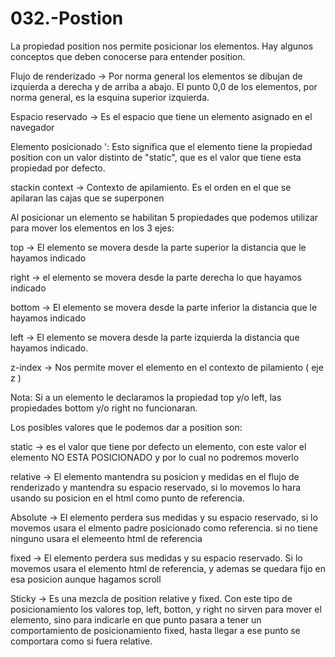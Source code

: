 032.-Postion
===

La propiedad position nos permite posicionar los elementos. Hay algunos conceptos que deben conocerse para entender position.

Flujo de renderizado -> Por norma general los elementos se dibujan de izquierda a derecha y de arriba a abajo. El punto 0,0 de los elementos, por norma general, es la esquina superior izquierda.

Espacio reservado -> Es el espacio que tiene un elemento asignado en el navegador

Elemento posicionado ': Esto significa que el elemento tiene la propiedad position con un valor distinto de "static", que es el valor que tiene esta propiedad por defecto.

stackin context -> Contexto de apilamiento. Es el orden en el que se apilaran las cajas que se superponen

Al posicionar un elemento se habilitan 5 propiedades que podemos utilizar para mover los elementos en los 3 ejes:

   top -> El elemento se movera desde la parte superior la distancia que le hayamos indicado

   right -> el elemento se movera desde la parte derecha lo que hayamos indicado

   bottom -> El elemento se movera desde la parte inferior la distancia que le hayamos indicado

   left -> El elemento se movera desde la parte izquierda la distancia que hayamos indicado.

   z-index -> Nos permite mover el elemento en el contexto de pilamiento ( eje z )

   Nota: Si a un elemento le declaramos la propiedad top y/o left, las propiedades bottom y/o right no funcionaran.

Los posibles valores que le podemos dar a position son:

static -> es el valor que tiene por defecto un elemento, con este valor el elemento NO ESTA POSICIONADO y por lo cual no podremos moverlo

relative -> El elemento mantendra su posicion y medidas en el flujo de renderizado y mantendra su espacio reservado, si lo movemos lo hara usando su posicion en el html como punto de referencia.

Absolute -> El elemento perdera sus medidas y su espacio reservado, si lo movemos usara el elmento padre posicionado como referencia. si no tiene ninguno usara el elemeento html de referencia

fixed -> El elemento perdera sus medidas y su espacio reservado. Si lo movemos usara el elemento html de referencia, y ademas se quedara fijo en esa posicion aunque hagamos scroll

Sticky -> Es una mezcla de position relative y fixed. Con este tipo de posicionamiento los valores top, left,  botton, y right no sirven para mover el elemento, sino para indicarle en que punto pasara a tener un comportamiento de posicionamiento fixed, hasta llegar a ese punto se comportara como si fuera relative.


